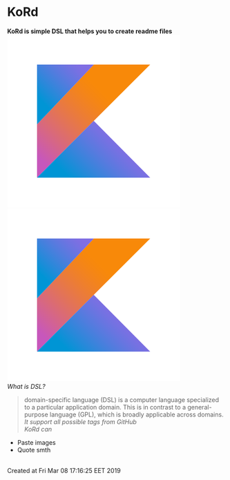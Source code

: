 # KoRd</br>
**KoRd is simple DSL that helps you to create readme files**</br>
![This is an image](images/kotlin-logo.png)</br>
![This is an image](images/kotlin-logo.png)</br>
*What is DSL?*</br>
>domain-specific language (DSL) is a computer language specialized to a particular application domain. This is in contrast to a general-purpose language (GPL), which is broadly applicable across domains.</br>
*It support all possible tags from GitHub*</br>
*KoRd can*</br>
- Paste images
- Quote smth
</br>
Created at Fri Mar 08 17:16:25 EET 2019